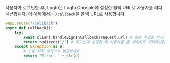 사용자가 로그인한 후, Logto는 Logto Console에 설정한 콜백 URL로 사용자를 리디렉션합니다. 이 예제에서는 `/callback`을 콜백 URL로 사용합니다:

```python
@app.route("/callback")
async def callback():
    try:
        await client.handleSignInCallback(request.url) # 많은 작업을 처리합니다
        return redirect("/") # 로그인에 성공한 후 사용자를 홈 페이지로 리디렉션합니다
    except Exception as e:
        # 오류 처리 로직으로 변경하세요
        return "Error: " + str(e)
```
